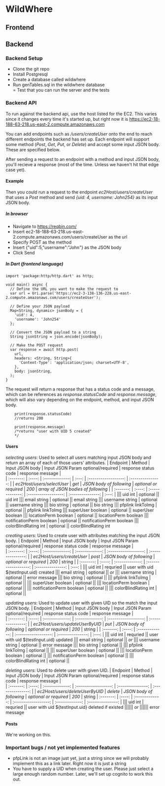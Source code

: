 # WildWhere

## Frontend

## Backend

### Backend Setup

- Clone the git repo  
- Install Postgresql  
- Create a database called wildwhere  
- Run genTables.sql in the wildwhere database  
= Test that you can run the server and the tests

### Backend API

To run against the backend api, use the host listed for the EC2. This varies since it changes every time it's started up, but right now it is https://ec2-18-188-63-218.us-east-2.compute.amazonaws.com

You can add endpoints such as _/users/createUser_ onto the end to reach different endpoints the backend has set up. Each endpoint will support some method (_Post_, _Get_, _Put_, or _Delete_) and accept some input JSON body. These are specified below.

After sending a request to an endpoint with a method and input JSON body, you'll recieve a response (most of the time. Unless we haven't hit that edge case yet).

#### Example

Then you could  run a request to the endpoint _ec2Host/users/createUser_ that uses a _Post_ method and send _{uid: 4, username: John254}_ as its input JSON body.

##### In browser

- Navigate to https://reqbin.com/  
- Insert ec2-18-188-63-218.us-east-2.compute.amazonaws.com/users/createUser as the url
- Specify POST as the method
- Insert {"uid":5,"username":"John"} as the JSON body
- Click Send

##### In Dart (frontend language)
```
import 'package:http/http.dart' as http;

void main() async {
  // Define the URL you want to make the request to
  var url = Uri.parse('https://ec2-3-138-136-228.us-east-2.compute.amazonaws.com/users/createUser');

  // Define your JSON payload
  Map<String, dynamic> jsonBody = {
    'uid': 4,
    'username': 'John254'
  };

  // Convert the JSON payload to a string
  String jsonString = json.encode(jsonBody);

  // Make the POST request
  var response = await http.post(
    url,
    headers: <String, String>{
      'Content-Type': 'application/json; charset=UTF-8',
    },
    body: jsonString,
  );
}
```

The request will return a response that has a status code and a message, which can be references as _response.statusCode_ and _response.message_, which will also vary depending on the endpoint, method, and input JSON body.

```
    print(response.statusCode) 
    //returns 200
    
    print(response.message) 
    /*returns "user with UID 5 created"
    */
```

#### Users

_selecting users_: Used to select all users matching input JSON body and return an array of each of those users' attributes.
| Endpoint | Method | Input JSON body | Input JSON Param optional/required | response status code | response message |  
| :-------: | :----: | :-------------: | :---: |  :------------------: | :---------------: |
| _ec2Host/users/selectUser_ | _get_ | _JSON body of following_ | _optional or required_ | _200_ | _array of JSON bodies of following_ |
| :-------: | :----: | :-------------: | :------------------: | :---------------: | :---: |
||| uid int | optional || uid int
||| email string | optional || email string
||| username string | optional || username string
||| bio string | optional || bio string
||| pfplink linkToImg | optional || pfplink linkToImg
||| superUser boolean | optional || superUser boolean
||| locationPerm boolean | optional || locationPerm boolean
||| notificationPerm boolean | optional || notificationPerm boolean
||| colorBlindRating int | optional || colorBlindRating int


_creating users_: Used to create user with attributes matching the input JSON body.
| Endpoint | Method | Input JSON body | Input JSON Param optional/required | response status code | response message |  
| :-------: | :----: | :-------------: | :-------------: | :------------------: | :---------------: |
| _ec2Host/users/createUser_ | _post_ | _JSON body of following_ | _optional or required_ | _200_ | string |
| :-------: | :----: | :-------------: | :------------------: | :---------------: | :---: |
||| uid int | requried || user with uid ${testInput.uid} created
||| email string | optional || _or_
||| username string | optional || error message
||| bio string | optional || 
||| pfplink linkToImg | optional || 
||| superUser boolean | optional || 
||| locationPerm boolean | optional || 
||| notificationPerm boolean | optional || 
||| colorBlindRating int | optional || 

_updating users_: Used to update user with given UID so the match the input JSON body.
| Endpoint | Method | Input JSON body | Input JSON Param optional/required | response status code | response message |  
| :-------: | :----: | :-------------: | :-------------: | :------------------: | :---------------: |
| _ec2Host/users/updateUserByUID_ | _put_ | _JSON body of following_ | _optional or required_ | _200_ | string |
| :-------: | :----: | :-------------: | :------------------: | :---------------: | :---: |
||| uid int | requried || user with uid ${testInput.uid} updated
||| email string | optional || _or_
||| username string | optional || error message
||| bio string | optional || 
||| pfplink linkToImg | optional || 
||| superUser boolean | optional || 
||| locationPerm boolean | optional || 
||| notificationPerm boolean | optional || 
||| colorBlindRating int | optional || 

_deleting users_: Used to delete user with given UID.
| Endpoint | Method | Input JSON body | Input JSON Param optional/required | response status code | response message |  
| :-------: | :----: | :-------------: | :------------------: | :---------------: | :---------------: |
| _ec2Host/users/deleteUserByUID_ | _delete_ | _JSON body of following_ | _optional or required_ | _200_ | string
| :-------: | :----: | :-------------: | :------------------: | :-------------: | :---------------: |
||| uid int | requried || user with uid ${testInput.uid} deleted if existed
|||||| _or_
|||||| error message



#### Posts

We're working on this.



### Important bugs / not yet implemented features
 - pfpLink is not an image just yet, just a string since we will probably implement this as a link later. Right now it is just a string
 - You have to supply a UID when creating the user. Please just select a large enough random number. Later, we'll set up cognito to work this out.
